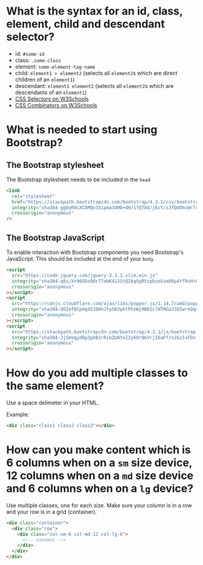# What is the syntax for an id, class, element, child and descendant selector?

- id: `#some-id`
- class: `.some-class`
- element: `some-element-tag-name`
- child: `element1 > element2` (selects all `element2`s which are direct children of an `element1`)
- descendant: `element1 element2` (selects all `element2`s which are descendants of an `element1`)
- [CSS Selectors on W3Schools](https://www.w3schools.com/css/css_selectors.asp)
- [CSS Combinators on W3Schools](https://www.w3schools.com/css/css_combinators.asp)

# What is needed to start using Bootstrap?

## The Bootstrap stylesheet

The Bootstrap stylesheet needs to be included in the `head`

```html
<link
  rel="stylesheet"
  href="https://stackpath.bootstrapcdn.com/bootstrap/4.3.1/css/bootstrap.min.css"
  integrity="sha384-ggOyR0iXCbMQv3Xipma34MD+dH/1fQ784/j6cY/iJTQUOhcWr7x9JvoRxT2MZw1T"
  crossorigin="anonymous"
/>
```

## The Bootstrap JavaScript

To enable interaction with Bootstrap components you need Bootstrap's JavaScript. This should be included at the end of your `body`.

```html
<script
  src="https://code.jquery.com/jquery-3.3.1.slim.min.js"
  integrity="sha384-q8i/X+965DzO0rT7abK41JStQIAqVgRVzpbzo5smXKp4YfRvH+8abtTE1Pi6jizo"
  crossorigin="anonymous"
></script>
<script
  src="https://cdnjs.cloudflare.com/ajax/libs/popper.js/1.14.7/umd/popper.min.js"
  integrity="sha384-UO2eT0CpHqdSJQ6hJty5KVphtPhzWj9WO1clHTMGa3JDZwrnQq4sF86dIHNDz0W1"
  crossorigin="anonymous"
></script>
<script
  src="https://stackpath.bootstrapcdn.com/bootstrap/4.3.1/js/bootstrap.min.js"
  integrity="sha384-JjSmVgyd0p3pXB1rRibZUAYoIIy6OrQ6VrjIEaFf/nJGzIxFDsf4x0xIM+B07jRM"
  crossorigin="anonymous"
></script>
```

# How do you add multiple classes to the same element?

Use a space delimeter in your HTML.

Example:

```html
<div class="class1 class2 class3"></div>
```

# How can you make content which is 6 columns when on a `sm` size device, 12 columns when on a `md` size device and 6 columns when on a `lg` device?

Use multiple classes, one for each size. Make sure your column is in a row and your row is in a grid (container).

```html
<div class="container">
  <div class="row">
    <div class="col-sm-6 col-md-12 col-lg-6">
      <!-- content -->
    </div>
  </div>
</div>
```
